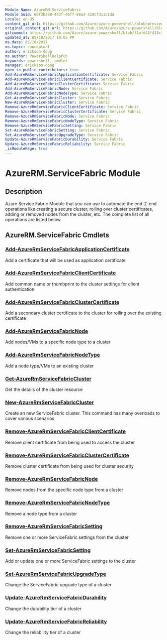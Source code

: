 ```yaml
---
Module Name: AzureRM.ServiceFabric
Module Guid: 60f3ba88-443f-46ff-88a3-318cfd11c1da
Locale: en-US
content_git_url: https://github.com/Azure/azure-powershell/blob/preview/src/ResourceManager/ServiceFabric/Commands.ServiceFabric/help/AzureRM.ServiceFabric.md
original_content_git_url: https://github.com/Azure/azure-powershell/blob/preview/src/ResourceManager/ServiceFabric/Commands.ServiceFabric/help/AzureRM.ServiceFabric.md
gitcommit: https://github.com/Azure/azure-powershell/blob/31afd32f413c3c88a30ab5322da0446efc925bf5
updated_at: 05/10/2017 19:05 PM
ms.date: 05/10/2017
ms.topic: conceptual
author: erickson-doug
ms.author: PowerShellHelpPub
keywords: powershell, cmdlet
manager: erickson-doug
open_to_public_contributors: true
Add-AzureRmServiceFabricApplicationCertificate: Service Fabric
Add-AzureRmServiceFabricClientCertificate: Service Fabric
Add-AzureRmServiceFabricClusterCertificate: Service Fabric
Add-AzureRmServiceFabricNode: Service Fabric
Add-AzureRmServiceFabricNodeType: Service Fabric
Get-AzureRmServiceFabricCluster: Service Fabric
New-AzureRmServiceFabricCluster: Service Fabric
Remove-AzureRmServiceFabricClientCertificate: Service Fabric
Remove-AzureRmServiceFabricClusterCertificate: Service Fabric
Remove-AzureRmServiceFabricNode: Service Fabric
Remove-AzureRmServiceFabricNodeType: Service Fabric
Remove-AzureRmServiceFabricSetting: Service Fabric
Set-AzureRmServiceFabricSetting: Service Fabric
Set-AzureRmServiceFabricUpgradeType: Service Fabric
Update-AzureRmServiceFabricDurability: Service Fabric
Update-AzureRmServiceFabricReliability: Service Fabric
_isModulePage: true
---
```


# AzureRM.ServiceFabric Module
## Description
Azure Service Fabric Module that you can use to automate the end-2-end operations like creating a secure cluster, rolling over cluster certificates, adding or removed nodes from the cluster, etc. The complete list of all operations are listed below.

## AzureRM.ServiceFabric Cmdlets
### [Add-AzureRmServiceFabricApplicationCertificate](Add-AzureRmServiceFabricApplicationCertificate.md)
Add a certificate that will be used as application certificate

### [Add-AzureRmServiceFabricClientCertificate](Add-AzureRmServiceFabricClientCertificate.md)
Add common name or thumbprint to the cluster settings for client authentication

### [Add-AzureRmServiceFabricClusterCertificate](Add-AzureRmServiceFabricClusterCertificate.md)
Add a secondary cluster certificate to the cluster for rolling over the existing certificate 

### [Add-AzureRmServiceFabricNode](Add-AzureRmServiceFabricNode.md)
Add nodes/VMs to a specific node type to a cluster

### [Add-AzureRmServiceFabricNodeType](Add-AzureRmServiceFabricNodeType.md)
Add a node type/VMs to an existing cluster

### [Get-AzureRmServiceFabricCluster](Get-AzureRmServiceFabricCluster.md)
Get the details of the cluster resource 

### [New-AzureRmServiceFabricCluster](New-AzureRmServiceFabricCluster.md)
Create an new ServiceFabric cluster. This command has many overloads to cover various scenarios

### [Remove-AzureRmServiceFabricClientCertificate](Remove-AzureRmServiceFabricClientCertificate.md)
Remove client certificate from being used to access the cluster

### [Remove-AzureRmServiceFabricClusterCertificate](Remove-AzureRmServiceFabricClusterCertificate.md)
Remove cluster certificate from being used for cluster security

### [Remove-AzureRmServiceFabricNode](Remove-AzureRmServiceFabricNode.md)
Remove nodes from the specific node type from a cluster

### [Remove-AzureRmServiceFabricNodeType](Remove-AzureRmServiceFabricNodeType.md)
Remove a node type from a cluster

### [Remove-AzureRmServiceFabricSetting](Remove-AzureRmServiceFabricSetting.md)
Remove one or more ServiceFabric settings from the cluster

### [Set-AzureRmServiceFabricSetting](Set-AzureRmServiceFabricSetting.md)
Add or update one or more ServiceFabric settings to the cluster

### [Set-AzureRmServiceFabricUpgradeType](Set-AzureRmServiceFabricUpgradeType.md)
Change the ServiceFabric upgrade type of a cluster

### [Update-AzureRmServiceFabricDurability](Update-AzureRmServiceFabricDurability.md)
Change the durability tier of a cluster

### [Update-AzureRmServiceFabricReliability](Update-AzureRmServiceFabricReliability.md)
Change the reliability tier of a cluster
